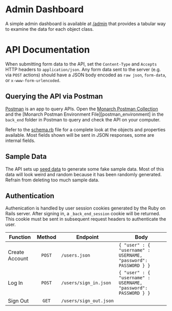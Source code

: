 # Admin Dashboard
A simple admin dashboard is available at [/admin][admin] that provides a tabular way to examine the data for each
object class.

# API Documentation
When submitting form data to the API, set the `Content-Type` and `Accepts` HTTP headers to `application/json`. Any form
data sent to the server (e.g. via `POST` actions) should have a JSON body encoded as `raw json`, `form-data`, or
`x-www-form-urlencoded`.

## Querying the API via Postman
[Postman][postman_download] is an app to query APIs. Open the [Monarch Postman Collection][postman_collection] and 
the [Monarch Postman Environment File][postman_environment] in the `back_end` folder in Postman to query and check the 
API on your computer.

Refer to the [schema.rb][schema] file for a complete
look at the objects and properties available. Most fields shown will be sent in JSON responses, some are internal
fields.

## Sample Data
The API sets up [seed data][seeds] to generate some fake sample data. Most of this data will look weird and random 
because it has been randomly generated. Refrain from deleting too much sample data.  

## Authentication
Authenication is handled by user session cookies generated by the Ruby on Rails server. After signing in, a 
`_back_end_session` cookie will be returned. This cookie must be sent in subsequent request headers to authenticate the 
user.

| **Function**   | **Method** | **Endpoint**           | **Body**                                                       |
|----------------|:----------:|------------------------|----------------------------------------------------------------|
| Create Account |   `POST`   | `/users.json`          | `{ "user" : { "username" : USERNAME, "password": PASSWORD } }` |
| Log In         |   `POST`   | `/users/sign_in.json`  | `{ "user" : { "username" : USERNAME, "password": PASSWORD } }` |
| Sign Out       |    `GET`   | `/users/sign_out.json` |                                                                |

[admin]: https://yata-monarch.herokuapp.com/admin
[postman_download]: https://www.postman.com/downloads/
[postman_env]: https://github.com/tuanhuynh18/monarch/blob/main/back_end/yata_back_end.postman_environment.json
[postman_collection]: https://github.com/tuanhuynh18/monarch/blob/main/back_end/yata_back_end.postman_collection.json
[schema]: https://github.com/tuanhuynh18/monarch/blob/main/back_end/db/schema.rb
[seeds]: https://github.com/tuanhuynh18/monarch/blob/main/back_end/db/seeds.rb